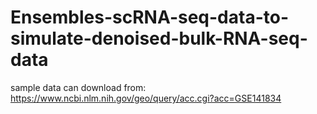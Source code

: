 # Ensembles-scRNA-seq-data-to-simulate-denoised-bulk-RNA-seq-data
sample data can download from: 
https://www.ncbi.nlm.nih.gov/geo/query/acc.cgi?acc=GSE141834
